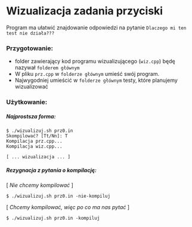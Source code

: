 # Wizualizacja zadania przyciski

Program ma ułatwić znajdowanie odpowiedzi na pytanie `Dlaczego mi ten test nie działa???`

### Przygotowanie:
- folder zawierający kod programu wizualizującego (`wiz.cpp`) będę nazywał `folderem głównym`
- W pliku `prz.cpp` w `folderze głównym` umieść swój program.
- Najwygodniej umieścić w `folderze głównym` testy, które planujemy wizualizować
### Użytkowanie:
##### Najprostsza forma:
```console
$ ./wizualizuj.sh prz0.in
Skompilować? [Tt/Nn]: T
Kompilacja prz.cpp...
Kompilacja wiz.cpp...

[ ... wizualizacja ... ]
```
#####  Rezygnacja z pytania o kompilację: 
[ *Nie chcemy kompilować*  ]
```console
$ ./wizualizuj.sh prz0.in -nie-kompiluj
```
[ *Chcemy kompilować, więc po co ma nas pytać*  ]
```console
$ ./wizualizuj.sh prz0.in -kompiluj
```
